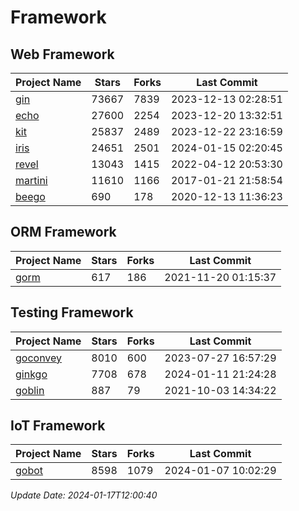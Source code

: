 # Framework

## Web Framework
| Project Name | Stars | Forks | Last Commit |
| ------------ | ----- | ----- | ----------- |
| [gin](https://github.com/gin-gonic/gin) | 73667 | 7839 | 2023-12-13 02:28:51 |
| [echo](https://github.com/labstack/echo) | 27600 | 2254 | 2023-12-20 13:32:51 |
| [kit](https://github.com/go-kit/kit) | 25837 | 2489 | 2023-12-22 23:16:59 |
| [iris](https://github.com/kataras/iris) | 24651 | 2501 | 2024-01-15 02:20:45 |
| [revel](https://github.com/revel/revel) | 13043 | 1415 | 2022-04-12 20:53:30 |
| [martini](https://github.com/go-martini/martini) | 11610 | 1166 | 2017-01-21 21:58:54 |
| [beego](https://github.com/astaxie/beego) | 690 | 178 | 2020-12-13 11:36:23 |

## ORM Framework
| Project Name | Stars | Forks | Last Commit |
| ------------ | ----- | ----- | ----------- |
| [gorm](https://github.com/jinzhu/gorm) | 617 | 186 | 2021-11-20 01:15:37 |

## Testing Framework
| Project Name | Stars | Forks | Last Commit |
| ------------ | ----- | ----- | ----------- |
| [goconvey](https://github.com/smartystreets/goconvey) | 8010 | 600 | 2023-07-27 16:57:29 |
| [ginkgo](https://github.com/onsi/ginkgo) | 7708 | 678 | 2024-01-11 21:24:28 |
| [goblin](https://github.com/franela/goblin) | 887 | 79 | 2021-10-03 14:34:22 |

## IoT Framework
| Project Name | Stars | Forks | Last Commit |
| ------------ | ----- | ----- | ----------- |
| [gobot](https://github.com/hybridgroup/gobot) | 8598 | 1079 | 2024-01-07 10:02:29 |

*Update Date: 2024-01-17T12:00:40*